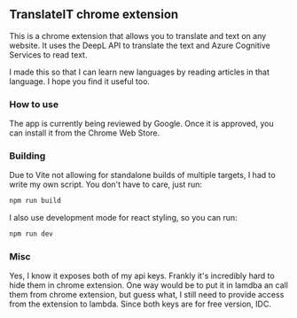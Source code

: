 ## TranslateIT chrome extension

This is a chrome extension that allows you to translate and text on any website. It uses the DeepL API to translate the text and Azure Cognitive Services to read text.

I made this so that I can learn new languages by reading articles in that language. I hope you find it useful too.

### How to use
The app is currently being reviewed by Google. Once it is approved, you can install it from the Chrome Web Store.


### Building
Due to Vite not allowing for standalone builds of multiple targets, I had to write my own script.
You don't have to care, just run:
```bash
npm run build
```

I also use development mode for react styling, so you can run:
```bash
npm run dev
```

### Misc
Yes, I know it exposes both of my api keys. Frankly it's incredibly hard to hide them in chrome extension. One
way would be to put it in lamdba an call them from chrome extension, but guess what, I still need to provide
access from the extension to lambda. Since both keys are for free version, IDC.
